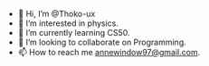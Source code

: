 - 👋 Hi, I’m @Thoko-ux
- 👀 I’m interested in physics.
- 🌱 I’m currently learning CS50.
- 💞️ I’m looking to collaborate on Programming.
- 📫 How to reach me annewindow97@gmail.com.

<!---
Thoko-ux/Thoko-ux is a ✨ special ✨ repository because its `README.md` (this file) appears on your GitHub profile.
You can click the Preview link to take a look at your changes.
--->
